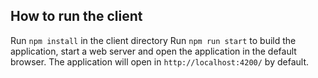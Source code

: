 ## How to run the client
Run `npm install` in the client directory
Run `npm run start` to build the application, start a web server and open the application in the default browser. The application will open in `http://localhost:4200/` by default.
